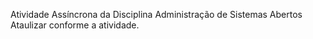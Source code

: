 Atividade Assíncrona da Disciplina Administração de Sistemas Abertos
Ataulizar conforme a atividade.


